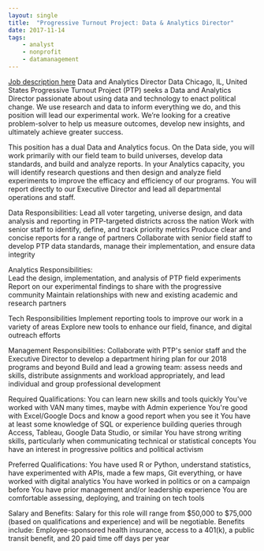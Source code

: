 ```yaml
---
layout: single
title:  "Progressive Turnout Project: Data & Analytics Director"
date: 2017-11-14
tags: 
    - analyst
    - nonprofit
    - datamanagement
---
```


[Job description here](https://hire.withgoogle.com/public/jobs/turnoutpacorg/view/P_AAAAAADAAADGBPABu02ARB)
Data and Analytics Director
Data
Chicago, IL, United States
Progressive Turnout Project (PTP) seeks a Data and Analytics Director passionate about using data and technology to enact political change. We use research and data to inform everything we do, and this position will lead our experimental work. We’re looking for a creative problem-solver to help us measure outcomes, develop new insights, and ultimately achieve greater success.
 
This position has a dual Data and Analytics focus. On the Data side, you will work primarily with our field team to build universes, develop data standards, and build and analyze reports. In your Analytics capacity, you will identify research questions and then design and analyze field experiments to improve the efficacy and efficiency of our programs. You will report directly to our Executive Director and lead all departmental operations and staff.
 
Data Responsibilities: 
Lead all voter targeting, universe design, and data analysis and reporting in PTP-targeted districts across the nation
Work with senior staff to identify, define, and track priority metrics
Produce clear and concise reports for a range of partners
Collaborate with senior field staff to develop PTP data standards, manage their implementation, and ensure data integrity 
 
Analytics Responsibilities:  
Lead the design, implementation, and analysis of PTP field experiments
Report on our experimental findings to share with the progressive community
Maintain relationships with new and existing academic and research partners 
 
Tech Responsibilities
Implement reporting tools to improve our work in a variety of areas
Explore new tools to enhance our field, finance, and digital outreach efforts
 
Management Responsibilities:
Collaborate with PTP's senior staff and the Executive Director to develop a department hiring plan for our 2018 programs and beyond
Build and lead a growing team: assess needs and skills, distribute assignments and workload appropriately, and lead individual and group professional development
 
Required Qualifications: 
You can learn new skills and tools quickly
You've worked with VAN many times, maybe with Admin experience
You're good with Excel/Google Docs and know a good report when you see it
You have at least some knowledge of SQL or experience building queries through Access, Tableau, Google Data Studio, or similar
You have strong writing skills, particularly when communicating technical or statistical concepts
You have an interest in progressive politics and political activism
 
Preferred Qualifications: 
You have used R or Python, understand statistics, have experimented with APIs, made a few maps, Git everything, or have worked with digital analytics
You have worked in politics or on a campaign before
You have prior management and/or leadership experience 
You are comfortable assessing, deploying, and training on tech tools
 
Salary and Benefits:
Salary for this role will range from $50,000 to $75,000 (based on qualifications and experience) and will be negotiable.
Benefits include: Employee-sponsored health insurance, access to a 401(k), a public transit benefit, and 20 paid time off days per year 
